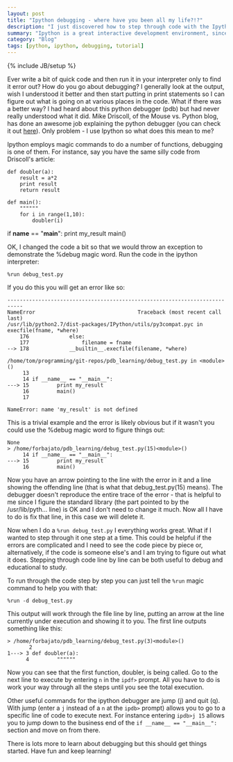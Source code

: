 ```yaml
---
layout: post
title: "Ipython debugging - where have you been all my life?!?"
description: "I just discovered how to step through code with the Ipython debugger"
summary: "Ipython is a great interactive development environment, since I discovered it I haven't looked back at IDLE.  I have always wondered what the debugger was about though, just read some things that blew my mind!"
category: "Blog"
tags: [python, ipython, debugging, tutorial]
---
```

{% include JB/setup %}

Ever write a bit of quick code and then run it in your interpreter only to find it error out?  How do you go about debugging?  I generally look at the output, wish I understood it better and then start putting in print statements so I can figure out what is going on at various places in the code.  What if there was a better way?  I had heard about this python debugger (pdb) but had never really understood what it did.  Mike Driscoll, of the Mouse vs. Python blog, has done an awesome job explaining the python debugger (you can check it out [here](http://www.blog.pythonlibrary.org/2014/03/19/pytho-101-an-introduction-to-pythons-debugger/)).  Only problem - I use Ipython so what does this mean to me?

Ipython employs magic commands to do a number of functions, debugging is one of them.  For instance, say you have the same silly code from Driscoll's article:

    def doubler(a):
        result = a*2
        print result
        return result

	def main():
        """"""
        for i in range(1,10):
            doubler(i)

   if __name__ == "__main__":
        print my_result
        main()

OK, I changed the code a bit so that we would throw an exception to demonstrate the %debug magic word.  Run the code in the ipython interpreter:

    %run debug_test.py

If you do this you will get an error like so:

    ---------------------------------------------------------------------------
    NameError                                 Traceback (most recent call last)
    /usr/lib/python2.7/dist-packages/IPython/utils/py3compat.pyc in execfile(fname, *where)
        176             else:
        177                 filename = fname
    --> 178             __builtin__.execfile(filename, *where)

    /home/tom/programming/git-repos/pdb_learning/debug_test.py in <module>()
         13 
         14 if __name__ == "__main__":
    ---> 15         print my_result
         16         main()
         17 

    NameError: name 'my_result' is not defined

This is a trivial example and the error is likely obvious but if it wasn't you could use the %debug magic word to figure things out:

    None
    > /home/forbajato/pdb_learning/debug_test.py(15)<module>()
         14 if __name__ == "__main__":
    ---> 15         print my_result
         16         main()

Now you have an arrow pointing to the line with the error in it and a line showing the offending line (that is what that debug_test.py(15) means).  The debugger doesn't reproduce the entire trace of the error - that is helpful to me since I figure the standard library (the part pointed to by the /usr/lib/pyth... line) is OK and I don't need to change it much.  Now all I have to do is fix that line, in this case we will delete it.

Now when I do a `%run debug_test.py` I everything works great.  What if I wanted to step through it one step at a time.  This could be helpful if the errors are complicated and I need to see the code piece by piece or, alternatively, if the code is someone else's and I am trying to figure out what it does.  Stepping through code line by line can be both useful to debug and educational to study.

To run through the code step by step you can just tell the `%run` magic command to help you with that:

    %run -d debug_test.py

This output will work through the file line by line, putting an arrow at the line currently under execution and showing it to you.  The first line outputs something like this:

    > /home/forbajato/pdb_learning/debug_test.py(3)<module>()
	       2
    1---> 3 def doubler(a):
          4         """"""

Now you can see that the first function, doubler, is being called.  Go to the next line to execute by entering `n` in the `ipdf>` prompt.  All you have to do is work your way through all the steps until you see the total execution.

Other useful commands for the ipython debugger are jump (j) and quit (q).  With jump (enter a `j` instead of a `n` at the `ipdb>` prompt) allows you to go to a specific line of code to execute next.  For instance entering `ipdb>j 15` allows you to jump down to the business end of the `if __name__ == "__main__":` section and move on from there.

There is lots more to learn about debugging but this should get things started.  Have fun and keep learning!
